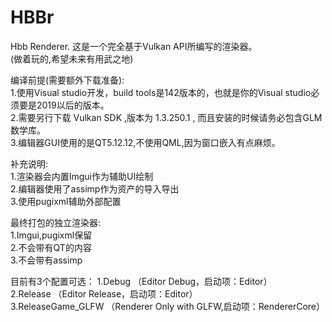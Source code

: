 # HBBr
Hbb Renderer.
这是一个完全基于Vulkan API所编写的渲染器。  
(做着玩的,希望未来有用武之地)  
   
编译前提(需要额外下载准备):    
1.使用Visual studio开发，build tools是142版本的，也就是你的Visual studio必须要是2019以后的版本。   
2.需要另行下载 Vulkan SDK ,版本为 1.3.250.1 , 而且安装的时候请务必包含GLM数学库。    
3.编辑器GUI使用的是QT5.12.12,不使用QML,因为窗口嵌入有点麻烦。   
  
补充说明:  
1.渲染器会内置Imgui作为辅助UI绘制  
2.编辑器使用了assimp作为资产的导入导出  
3.使用pugixml辅助外部配置  
   
最终打包的独立渲染器:          
1.Imgui,pugixml保留                
2.不会带有QT的内容           
3.不会带有assimp 
            
目前有3个配置可选：
1.Debug             （Editor Debug，启动项：Editor）            
2.Release           （Editor Release，启动项：Editor）              
3.ReleaseGame_GLFW  （Renderer Only with GLFW,启动项：RendererCore）             
           

